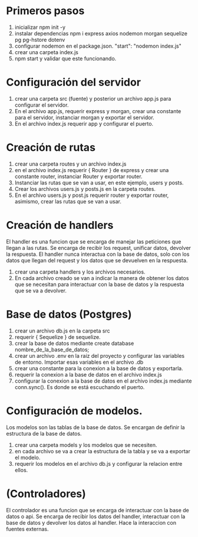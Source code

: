# Primeros pasos
1. inicializar npm init -y
2. instalar dependencias npm i express axios nodemon morgan sequelize pg pg-hstore dotenv
3. configurar nodemon en el package.json. "start": "nodemon index.js"
4. crear una carpeta index.js
5. npm start y validar que este funcionando.

# Configuración del servidor
1. crear una carpeta src (fuente) y posterior un archivo app.js para configurar el servidor. 
2. En el archivo app.js, requerir express y morgan, crear una constante para el servidor, instanciar morgan y exportar el servidor.
3. En el archivo index.js requerir app y configurar el puerto.

# Creación de rutas
1. crear una carpeta routes y un archivo index.js
2. en el archivo index.js requerir { Router } de express y crear una constante router, instanciar Router y exportar router.
3. Instanciar las rutas que se van a usar, en este ejemplo, users y posts.
4. Crear los archivos users.js y posts.js en la carpeta routes.
5. En el archivo users.js y post.js requerir router y exportar router, asimismo, crear las rutas que se van a usar.

# Creación de handlers
El handler es una funcion que se encarga de manejar las peticiones que llegan a las rutas. Se encarga de recibir los request, unificar datos, devolver la respuesta.
El handler nunca interactua con la base de datos, solo con los datos que llegan del request y los datos que se devuelven en la respuesta.

1. crear una carpeta handlers y los archivos necesarios.
2. En cada archivo creado se van a indicar la manera de obtener los datos que se necesitan para interactuar con la base de datos y la respuesta que se va a devolver.
<!-- 
    Hay 3 formas de obtener información: 
    1. por params... /:id
    2. por body... req.body
    3. por query... ?name=juan
-->

# Base de datos (Postgres)
1. crear un archivo db.js en la carpeta src
2. requerir { Sequelize } de sequelize.
3. crear la base de datos mediante create database nombre_de_la_base_de_datos;
4. crear un archivo .env en la raiz del proyecto y configurar las variables de entorno. Importar esas variables en el archivo .db
5. crear una constante para la conexion a la base de datos y exportarla.
6. requerir la conexion a la base de datos en el archivo index.js
7. configurar la conexion a la base de datos en el archivo index.js mediante conn.sync(). Es donde se está escuchando el puerto.

# Configuración de modelos.
Los modelos son las tablas de la base de datos. Se encargan de definir la estructura de la base de datos.
1. crear una carpeta models y los modelos que se necesiten.
2. en cada archivo se va a crear la estructura de la tabla y se va a exportar el modelo.
3. requerir los modelos en el archivo db.js y configurar la relacion entre ellos.





# (Controladores)
El controlador es una funcion que se encarga de interactuar con la base de datos o api. Se encarga de recibir los datos del handler, interactuar con la base de datos y devolver los datos al handler. Hace la interaccion con fuentes externas.








